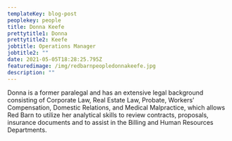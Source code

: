 ```yaml
---
templateKey: blog-post
peoplekey: people
title: Donna Keefe
prettytitle1: Donna
prettytitle2: Keefe
jobtitle: Operations Manager
jobtitle2: ""
date: 2021-05-05T18:28:25.795Z
featuredimage: /img/redbarnpeopledonnakeefe.jpg
description: ""
---
```

<!--StartFragment-->

Donna is a former paralegal and has an extensive legal background consisting of Corporate Law, Real Estate Law, Probate, Workers’ Compensation, Domestic Relations, and Medical Malpractice, which allows Red Barn to utilize her analytical skills to review contracts, proposals, insurance documents and to assist in the Billing and Human Resources Departments.

<!--EndFragment-->